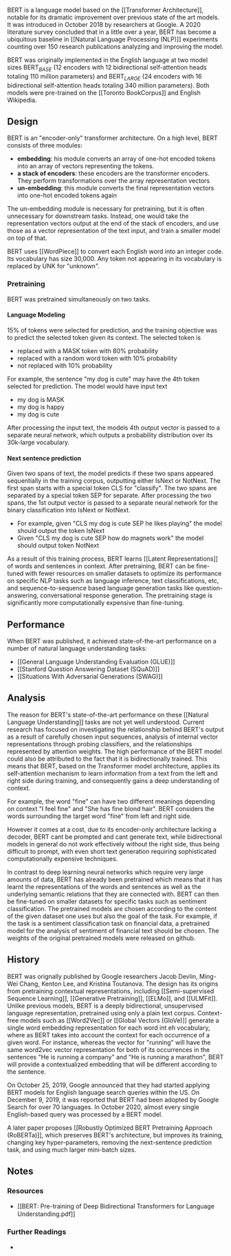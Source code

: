 BERT is a language model based on the [[Transformer Architecture]], notable for its dramatic improvement over previous state of the art models. It was introduced in October 2018 by researchers at Google. A 2020 literature survey concluded that in a little over a year, BERT has become a ubiquitous baseline in [[Natural Language Processing (NLP)]] experiments counting over 150 research publications analyzing and improving the model.

BERT was originally implemented in the English language at two model sizes BERT$_{BASE}$ (12 encoders with 12 bidirectional self-attention heads totaling 110 million parameters) and BERT$_{LARGE}$ (24 encoders with 16 bidirectional self-attention heads totaling 340 million parameters). Both models were pre-trained on the [[Toronto BookCorpus]] and English Wikipedia.

## Design
BERT is an "encoder-only" transformer architecture.
On a high level, BERT consists of three modules:
- **embedding**: his module converts an array of one-hot encoded tokens into an array of vectors representing the tokens.
- **a stack of encoders**: these encoders are the transformer encoders. They perform transformations over the array representation vectors
- **un-embedding**: this module converts the final representation vectors into one-hot encoded tokens again

The un-embedding module is necessary for pretraining, but it is often unnecessary for downstream tasks. Instead, one would take the representation vectors output at the end of the stack of encoders, and use those as a vector representation of the text input, and train a smaller model on top of that.

BERT uses [[WordPiece]] to convert each English word into an integer code. Its vocabulary has size 30,000. Any token not appearing in its vocabulary is replaced by UNK for "unknown".

### Pretraining
BERT was pretrained simultaneously on two tasks.
#### Language Modeling
15% of tokens were selected for prediction, and the training objective was to predict the selected token given its context. The selected token is
- replaced with a MASK token with 80% probability
- replaced with a random word token with 10% probability
- not replaced with 10% probability

For example, the sentence "my dog is cute" may have the 4th token selected for prediction. The model would have input text
- my dog is MASK
- my dog is happy
- my dog is cute

After processing the input text, the models 4th output vector is passed to a separate neural network, which outputs a probability distribution over its 30k-large vocabulary.

#### Next sentence prediction
Given two spans of text, the model predicts if these two spans appeared sequentially in the training corpus, outputting either IsNext or NotNext. The first span starts with a special token CLS for "classify". The two spans are separated by a special token SEP for separate. After processing the two spans, the 1st output vector is passed to a separate neural network for the binary classification into IsNext or NotNext.
- For example, given "CLS my dog is cute SEP he likes playing" the model should output the token IsNext
- Given "CLS my dog is cute SEP how do magnets work" the model should output token NotNext

As a result of this training process, BERT learns [[Latent Representations]] of words and sentences in context. After pretraining, BERT can be fine-tuned with fewer resources on smaller datasets to optimize its performance on specific NLP tasks such as language inference, text classifications, etc, and sequence-to-sequence based language generation tasks like question-answering, conversational response generation. The pretraining stage is significantly more computationally expensive than fine-tuning.

## Performance
When BERT was published, it achieved state-of-the-art performance on a number of natural language understanding tasks:
- [[General Language Understanding Evaluation (GLUE)]]
- [[Stanford Question Answering Dataset (SQuAD)]]
- [[Situations With Adversarial Generations (SWAG)]]

## Analysis
The reason for BERT's state-of-the-art performance on these [[Natural Language Understanding]] tasks are not yet well understood. Current research has focused on investigating the relationship behind BERT's output as a result of carefully chosen input sequences, analysis of internal vector representations through probing classifiers, and the relationships represented by attention weights. The high performance of the BERT model could also be attributed to the fact that it is bidirectionally trained. This means that BERT, based on the Transformer model architecture, applies its self-attention mechanism to learn information from a text from the left and right side during training, and consequently gains a deep understanding of context.

For example, the word "fine" can have two different meanings depending on context "I feel fine" and "She has fine blond hair". BERT considers the words surrounding the target word "fine" from left and right side. 

However it comes at a cost, due to its encoder-only architecture lacking a decoder, BERT cant be prompted and cant generate text, while bidirectional models in general do not work effectively without the right side, thus being difficult to prompt, with even short text generation requiring sophisticated computationally expensive techniques.

In contrast to deep learning neural networks which require very large amounts of data, BERT has already been pretrained which means that it has learnt the representations of the words and sentences as well as the underlying semantic relations that they are connected with. BERT can then be fine-tuned on smaller datasets for specific tasks such as sentiment classification. The pretrained models are chosen according to the content of the given dataset one uses but also the goal of the task. For example, if the task is a sentiment classification task on financial data, a pretrained model for the analysis of sentiment of financial text should be chosen. The weights of the original pretrained models were released on github.

## History
BERT was orignally published by Google researchers Jacob Devlin, Ming-Wei Chang, Kenton Lee, and Kristina Toutanova. The design has its origins from pretraining contextual representations, including [[Semi-supervised Sequence Learning]], [[Generative Pretraining]], [[ELMo]], and [[ULMFit]]. Unlike previous models, BERT is a deeply bidirectional, unsupervised language representation, pretrained using only a plain text corpus. Context-free models such as [[Word2Vec]] or [[Global Vectors (GloVe)]] generate a single word embedding representation for each word int eh vocabulary, where as BERT takes into account the context for each occurrence of a given word. For instance, whereas the vector for "running" will have the same word2vec vector representation for both of its occurrences in the sentences "He is running a company" and "He is running a marathon", BERT will provide a contextualized embedding that will be different according to the sentence.

On October 25, 2019, Google announced that they had started applying BERT models for English language search queries within the US. On December 9, 2019, it was reported that BERT had been adopted by Google Search for over 70 languages. In October 2020, almost every single English-based query was processed by a BERT model.

A later paper proposes [[Robustly Optimized BERT Pretraining Approach (RoBERTa)]], which preserves BERT's architecture, but improves its training, changing key hyper-parameters, removing the next-sentence prediction task, and using much larger mini-batch sizes. 

## Notes
### Resources
- [[BERT꞉ Pre-training of Deep Bidirectional Transformers for Language Understanding.pdf]]
### Further Readings
- 